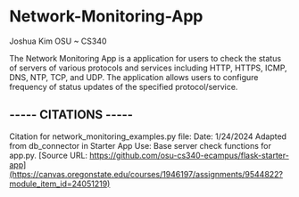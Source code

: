 # Network-Monitoring-App

Joshua Kim 
OSU ~ CS340 

The Network Monitoring App is a application for users to check the status of servers of various protocols and services including HTTP, HTTPS, ICMP, DNS, NTP, TCP, and UDP. The application allows users to configure frequency of status updates of the specified protocol/service. 

## ----- CITATIONS ----- ## 

Citation for network_monitoring_examples.py file:
Date: 1/24/2024
Adapted from db_connector in Starter App
Use: Base server check functions for app.py.
[Source URL: https://github.com/osu-cs340-ecampus/flask-starter-app](https://canvas.oregonstate.edu/courses/1946197/assignments/9544822?module_item_id=24051219)
